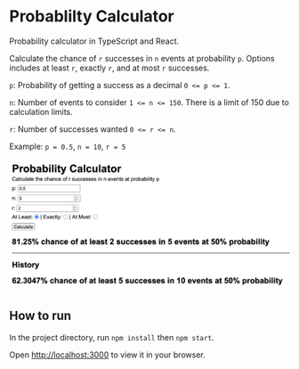 # Probablilty Calculator

Probability calculator in TypeScript and React.

Calculate the chance of `r` successes in `n` events at probability `p`. Options includes at least `r`, exactly `r`, and at most `r` successes.

`p`: Probability of getting a success as a decimal `0 <= p <= 1`.

`n`: Number of events to consider `1 <= n <= 150`. There is a limit of 150 due to calculation limits.

`r`: Number of successes wanted `0 <= r <= n`.

Example: `p = 0.5`, `n = 10`, `r = 5`

<img src='./Screenshot.png' alt='Screenshot' width='600px' />

## How to run

In the project directory, run `npm install` then `npm start`.

Open [http://localhost:3000](http://localhost:3000) to view it in your browser.
